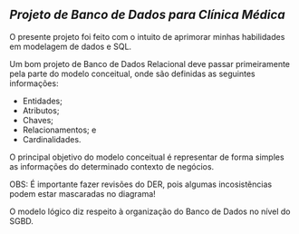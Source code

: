 ## *Projeto de Banco de Dados para Clínica Médica*
<p> O presente projeto foi feito com o intuito de aprimorar minhas habilidades em modelagem de dados e SQL. </p>
<p> Um bom projeto de Banco de Dados Relacional deve passar primeiramente pela parte do modelo conceitual, onde são definidas as seguintes informações: </p>
  <ul>
    <li> Entidades;</li>
    <li> Atributos;</li>
    <li> Chaves;</li>
    <li> Relacionamentos; e</li>
    <li> Cardinalidades.</li>
  </ul>
<p> O principal objetivo do modelo conceitual é representar de forma simples as informações do determinado contexto de negócios. </p>
<p> OBS: É importante fazer revisões do DER, pois algumas incosistẽncias podem estar mascaradas no diagrama! </p>
<p> O modelo lógico diz respeito à organização do Banco de Dados no nível do SGBD. </p>
